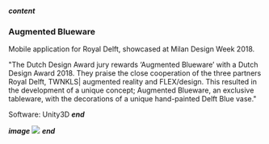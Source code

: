 ___content___
### Augmented Blueware
Mobile application for Royal Delft, showcased at Milan Design Week 2018.

"The Dutch Design Award jury rewards ‘Augmented Blueware’ with a Dutch Design Award 2018. They praise the close cooperation of the three partners Royal Delft, TWNKLS| augmented reality and FLEX/design. This resulted in the development of a unique concept; Augmented Blueware, an exclusive tableware, with the decorations of a unique hand-painted Delft Blue vase."

Software: Unity3D
___end___

___image___
![](../images/na.png)
___end___
